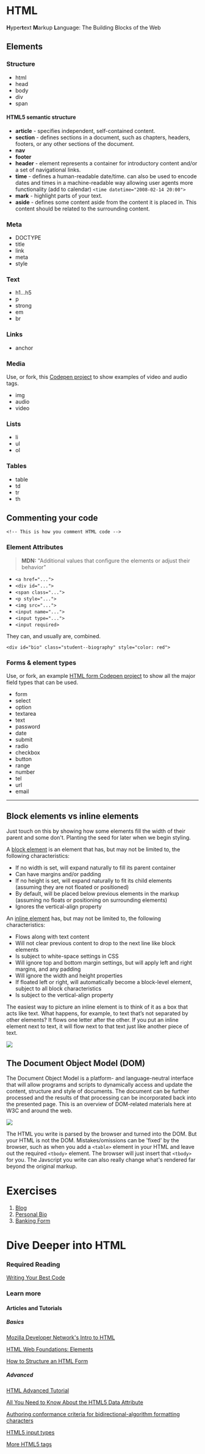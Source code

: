 # HTML

**H**yper**t**ext **M**arkup **L**anguage: The Building Blocks of the Web

## Elements

### Structure
  + html
  + head
  + body
  + div
  + span

#### HTML5 semantic structure
  + __article__ - specifies independent, self-contained content.
  + __section__ - defines sections in a document, such as chapters, headers, footers, or any other sections of the document.
  + __nav__
  + __footer__
  + __header__ - element represents a container for introductory content and/or a set of navigational links.
  + __time__ - defines a human-readable date/time. 
    can also be used to encode dates and times in a machine-readable way allowing user agents more functionality (add to calendar) `<time datetime="2008-02-14 20:00">`
  + __mark__ - highlight parts of your text.
  + __aside__ - defines some content aside from the content it is placed in. This content should be related to the surrounding content.

### Meta
  + DOCTYPE
  + title
  + link
  + meta
  + style

### Text
  + h1...h5
  + p
  + strong
  + em
  + br

### Links
  + anchor

### Media

Use, or fork, this [Codepen project](http://codepen.io/chortlehoort/pen/qdoKqr) to show examples of video and audio tags.

  + img
  + audio
  + video

### Lists
  + li
  + ul
  + ol

### Tables
  + table
  + td
  + tr
  + th

## Commenting your code

`<!-- This is how you comment HTML code -->`

### Element Attributes
> **MDN:** "Additional values that configure the elements or adjust their behavior"

+ `<a href="...">`
+ `<div id="...">`
+ `<span class="...">`
+ `<p style="...">`
+ `<img src="...">`
+ `<input name="...">`
+ `<input type="...">`
+ `<input required>`

They can, and usually are, combined.

`<div id="bio" class="student--biography" style="color: red">`

### Forms & element types

Use, or fork, an example [HTML form Codepen project](http://codepen.io/chortlehoort/pen/ogpVZq) to show all the major field types that can be used.

  + form
  + select
  + option
  + textarea
  + text
  + password
  + date
  + submit
  + radio
  + checkbox
  + button
  + range
  + number
  + tel
  + url
  + email

---

## Block elements vs inline elements

Just touch on this by showing how some elements fill the width of their parent and some don't. Planting the seed for later when we begin styling.

A [block element](https://developer.mozilla.org/en-US/docs/Web/HTML/Block-level_elements) is an element that has, but may not be limited to, the following characteristics:

+ If no width is set, will expand naturally to fill its parent container
+ Can have margins and/or padding
+ If no height is set, will expand naturally to fit its child elements (assuming they are not floated or positioned)
+ By default, will be placed below previous elements in the markup (assuming no floats or positioning on surrounding elements)
+ Ignores the vertical-align property

An [inline element](https://developer.mozilla.org/en-US/docs/Web/HTML/Inline_elemente) has, but may not be limited to, the following characteristics:

+ Flows along with text content
+ Will not clear previous content to drop to the next line like block elements
+ Is subject to white-space settings in CSS
+ Will ignore top and bottom margin settings, but will apply left and right margins, and any padding
+ Will ignore the width and height properties
+ If floated left or right, will automatically become a block-level element, subject to all block characteristics
+ Is subject to the vertical-align property

The easiest way to picture an inline element is to think of it as a box that acts like text. What happens, for example, to text that’s not separated by other elements? It flows one letter after the other. If you put an inline element next to text, it will flow next to that text just like another piece of text.

<img src="http://www.w3.org/wiki/images/3/38/Fc-ss-01.png">


## The Document Object Model (DOM)

The Document Object Model is a platform- and language-neutral interface that will allow programs and scripts to dynamically access and update the content, structure and style of documents. The document can be further processed and the results of that processing can be incorporated back into the presented page. This is an overview of DOM-related materials here at W3C and around the web.

<img src="http://www.w3.org/TR/DOM-Level-2-Core/images/table.gif">

The HTML you write is parsed by the browser and turned into the DOM. But your HTML is not the DOM. Mistakes/omissions can be 'fixed' by the browser, such as when you add a `<table>` element in your HTML and leave out the required `<tbody>` element. The browser will just insert that `<tbody>` for you. The Javscript you write can also really change what's rendered far beyond the original markup.

# Exercises

1. [Blog](../exercises/SW_HTML_BLOG.md)
1. [Personal Bio](../exercises/SW_HTML_PERSONAL_BIO.md)
1. [Banking Form](../exercises/SW_HTML_BANKING_FORM.md)

# Dive Deeper into HTML

### Required Reading

[Writing Your Best Code](http://learn.shayhowe.com/html-css/writing-your-best-code/)

### Learn more 

#### Articles and Tutorials

##### Basics
[Mozilla Developer Network's Intro to HTML](https://developer.mozilla.org/en-US/docs/Web/Guide/HTML/Introduction)

[HTML Web Foundations: Elements](http://www.sitepoint.com/web-foundations/elements/)

[How to Structure an HTML Form](https://developer.mozilla.org/en-US/docs/Web/Guide/HTML/Forms/How_to_structure_an_HTML_form)

##### Advanced
[HTML Advanced Tutorial](http://htmldog.com/guides/html/advanced/)

[All You Need to Know About the HTML5 Data Attribute ](http://webdesign.tutsplus.com/tutorials/all-you-need-to-know-about-the-html5-data-attribute--webdesign-9642)

[Authoring conformance criteria for bidirectional-algorithm formatting characters](http://www.echoecho.com/htmlframes.htm)

[HTML5 input types](http://www.htmldog.com/guides/html/advanced/html5forms1/)

[More HTML5 tags](http://www.html-5.com/tutorials/new-html-tags.html)